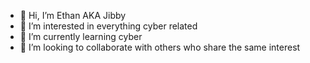 - 👋 Hi, I’m Ethan AKA Jibby
- 👀 I’m interested in everything cyber related
- 🌱 I’m currently learning cyber 
- 💞️ I’m looking to collaborate with others who share the same interest


<!---
Jibby799/Jibby799 is a ✨ special ✨ repository because its `README.md` (this file) appears on your GitHub profile.
You can click the Preview link to take a look at your changes.
--->
